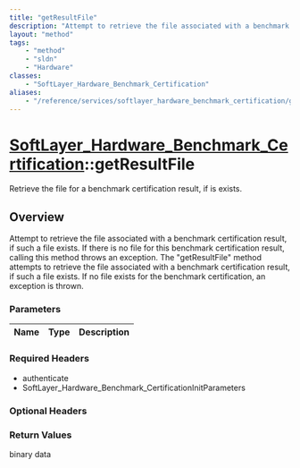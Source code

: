 ```yaml
---
title: "getResultFile"
description: "Attempt to retrieve the file associated with a benchmark certification result, if such a file exists.  If there is no fi... "
layout: "method"
tags:
    - "method"
    - "sldn"
    - "Hardware"
classes:
    - "SoftLayer_Hardware_Benchmark_Certification"
aliases:
    - "/reference/services/softlayer_hardware_benchmark_certification/getResultFile"
---
```

# [SoftLayer_Hardware_Benchmark_Certification](/reference/services/SoftLayer_Hardware_Benchmark_Certification)::getResultFile

Retrieve the file for a benchmark certification result, if is exists.


## Overview 
Attempt to retrieve the file associated with a benchmark certification result, if such a file exists.  If there is no file for this benchmark certification result, calling this method throws an exception. The "getResultFile" method attempts to retrieve the file associated with a benchmark certification result, if such a file exists. If no file exists for the benchmark certification, an exception is thrown. 

### Parameters 
|Name | Type | Description |
| --- | --- | --- |


### Required Headers
* authenticate
* SoftLayer_Hardware_Benchmark_CertificationInitParameters

### Optional Headers

### Return Values
binary data

